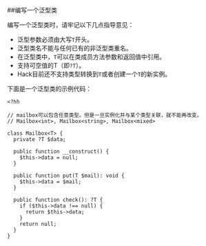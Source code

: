 ##编写一个泛型类

编写一个泛型类时，请牢记以下几点指导意见：

* 泛型参数必须由大写`T`开头。
* 泛型类名不能与任何已有的非泛型类重名。
* 在泛型类中，`T`可以在类成员方法参数和返回值中引用。
* 支持可空值的T（即`?T`）。
* Hack目前还不支持类型转换到`T`或者创建一个`T`的新实例。

下面是一个泛型类的示例代码：

```
<?hh

// mailbox可以包含任意类型。但是一旦实例化并与某个类型关联，就不能再改变。
// Mailbox<int>, Mailbox<string>, Mailbox<mixed>

class Mailbox<T> {
  private ?T $data;

  public function __construct() {
    $this->data = null;
  }

  public function put(T $mail): void {
    $this->data = $mail;
  }

  public function check(): ?T {
    if ($this->data !== null) {
      return $this->data;
    }
    return null;
  }
}
```

